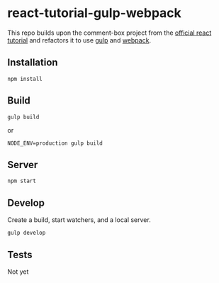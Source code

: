 # react-tutorial-gulp-webpack

This repo builds upon the comment-box project from the [official react tutorial](http://facebook.github.io/react/docs/tutorial.html) and refactors it to use [gulp](http://gulpjs.com/) and [webpack](http://webpack.github.io/).


## Installation

```
npm install
```

## Build

```
gulp build
```

or

```
NODE_ENV=production gulp build
```

## Server

```
npm start
```

## Develop

Create a build, start watchers, and a local server.

```
gulp develop
```

## Tests

Not yet
